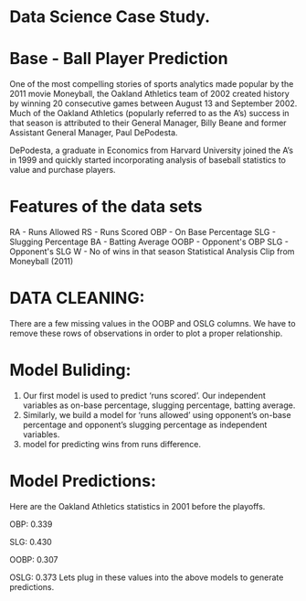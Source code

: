 # Data Science Case Study.
# Base - Ball Player Prediction
One of the most compelling stories of sports analytics made popular by the 2011 movie Moneyball, the Oakland Athletics team of 2002 created history by winning 20 consecutive games between August 13 and September 2002. Much of the Oakland Athletics (popularly referred to as the A’s) success in that season is attributed to their General Manager, Billy Beane and former Assistant General Manager, Paul DePodesta.

DePodesta, a graduate in Economics from Harvard University joined the A’s in 1999 and quickly started incorporating analysis of baseball statistics to value and purchase players.

# Features of the data sets
RA - Runs Allowed
RS - Runs Scored
OBP - On Base Percentage
SLG - Slugging Percentage
BA - Batting Average
OOBP - Opponent's OBP
SLG - Opponent's SLG
W - No of wins in that season
Statistical Analysis Clip from Moneyball (2011)

# DATA CLEANING: 
There are a few missing values in the OOBP and OSLG columns. We have to remove these rows of observations in order to plot a proper relationship.

# Model Buliding:
1. Our first model is used to predict ‘runs scored’. Our independent variables as on-base percentage, slugging percentage, batting average.
2. Similarly, we build a model for ‘runs allowed’ using opponent’s on-base percentage and opponent’s slugging percentage as independent variables.
3. model for predicting wins from runs difference.

# Model Predictions:
Here are the Oakland Athletics statistics in 2001 before the playoffs.

OBP: 0.339

SLG: 0.430

OOBP: 0.307

OSLG: 0.373 Lets plug in these values into the above models to generate predictions.


